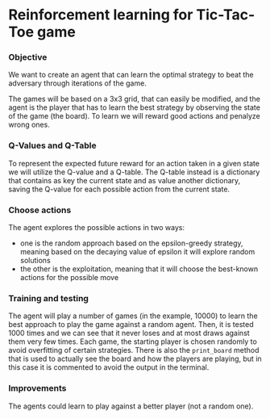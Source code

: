 # Reinforcement learning for Tic-Tac-Toe game

### Objective
We want to create an agent that can learn the optimal strategy to beat the adversary through iterations of the game.

The games will be based on a 3x3 grid, that can easily be modified, and the agent is the player that has to learn the best strategy by observing the state of the game (the board). To learn we will reward good actions and penalyze wrong ones.

### Q-Values and Q-Table
To represent the expected future reward for an action taken in a given state we will utilize the Q-value and a Q-table. The Q-table instead is a dictionary that contains as key the current state and as value another dictionary, saving the Q-value for each possible action from the current state.

### Choose actions
The agent explores the possible actions in two ways: 
- one is the random approach based on the epsilon-greedy strategy, meaning based on the decaying value of epsilon it will explore random solutions
- the other is the exploitation, meaning that it will choose the best-known actions for the possible move


### Training and testing
The agent will play a number of games (in the example, 10000) to learn the best approach to play the game against a random agent. Then, it is tested 1000 times and we can see that it never loses and at most draws against them very few times. Each game, the starting player is chosen randomly to avoid overfitting of certain strategies.
There is also the `print_board` method that is used to actually see the board and how the players are playing, but in this case it is commented to avoid the output in the terminal.

### Improvements
The agents could learn to play against a better player (not a random one).

